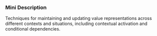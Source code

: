 ### Mini Description

Techniques for maintaining and updating value representations across different contexts and situations, including contextual activation and conditional dependencies.
